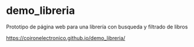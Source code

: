 # demo_libreria
Prototipo de página web para una librería con busqueda y filtrado de libros

https://coironelectronico.github.io/demo_libreria/
